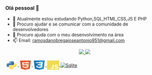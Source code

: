 ### Olá pessoal 👋

- 🌱 Atualmente estou estudando Python,SQL,HTML,CSS,JS E PHP
- 👯 Procuro ajudar e se comunicar com a comunidade de desenvolvedores
- 🤔 Procuro ajuda com o meu desenvolvimento na área
- 📫 Email: ramosdanobregajoseantonio951@gmail.com

<div align="center">
  <a href="https://github.com/joseAntonioNobrega99">
  <img height="180em" src="https://github-readme-stats.vercel.app/api?username=joseAntonioNobrega99&show_icons=true&theme=cobalt&include_all_commits=true&count_private=true"/>
  <img height="180em" src="https://github-readme-stats.vercel.app/api/top-langs/?username=joseAntonioNobrega99&layout=compact&langs_count=7&theme=cobalt"/>
</div>
  
<div style="display: inline_block"><br>
  <img align="center" alt="Python" height="30" width="40" src="https://raw.githubusercontent.com/devicons/devicon/master/icons/python/python-original.svg">
  <img align="center" alt="HTML" height="30" width="40" src="https://raw.githubusercontent.com/devicons/devicon/master/icons/html5/html5-original.svg">
  <img align="center" alt="CSS" height="30" width="40" src="https://raw.githubusercontent.com/devicons/devicon/master/icons/css3/css3-original.svg">
  <img align="center" alt="Js" height="30" width="40" src="https://raw.githubusercontent.com/devicons/devicon/master/icons/javascript/javascript-plain.svg">
  <img align="center" alt="Sqlite" height="30" width="40"src="https://cdn.jsdelivr.net/gh/devicons/devicon/icons/sqlite/sqlite-original.svg" />
</div>
